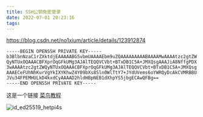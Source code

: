 ```yaml
---
title: SSH公钥免密登录
date: 2022-07-01 20:23:16
tags:
---
```



https://blog.csdn.net/no1xium/article/details/123912874


```raspberry4+
-----BEGIN OPENSSH PRIVATE KEY-----
b3BlbnNzaC1rZXktdjEAAAAABG5vbmUAAAAEbm9uZQAAAAAAAAABAAAAMwAAAAtzc2gtZW
QyNTUxOQAAACBFXprOqGFkUMg3AJAlTEQQVCVbt+BTxDB1C5A+JMXQsgAAAJiA8NffgPDX
3wAAAAtzc2gtZWQyNTUxOQAAACBFXprOqGFkUMg3AJAlTEQQVCVbt+BTxDB1C5A+JMXQsg
AAAECeFUhNhKurVgYkIXYKhwZ4Y09bXs8Sln0WlTtY7+JYdUVems6oYWRQyDcAkCVMRBBU
JVu34FPEMHULkD4kxdCyAAAAD2hldHBpNEB1dXhpYS5jbgECAwQFBg==
-----END OPENSSH PRIVATE KEY-----

```


这是一个链接 [菜鸟教程](https://www.runoob.com)

![id_ed25519_hetpi4s](ssh-pub-login/id_ed25519_hetpi4s)
